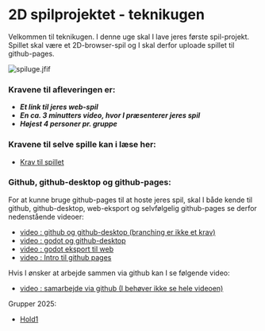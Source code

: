 <h1>2D spilprojektet - teknikugen</h1>

Velkommen til teknikugen. I denne uge skal I lave jeres første spil-projekt. Spillet skal være et 2D-browser-spil og I skal derfor uploade spillet til github-pages.      

![spiluge.jfif](spiluge.jfif)

### Kravene til afleveringen er:
- ***Et link til jeres web-spil***
- ***En ca. 3 minutters video, hvor I præsenterer jeres spil***
- ***Højest 4 personer pr. gruppe***

### Kravene til selve spille kan i læse her: 
- [Krav til spillet](projektkrav.md)

### Github, github-desktop og github-pages:
For at kunne bruge github-pages til at hoste jeres spil, skal I både kende til github, github-desktop, web-eksport og selvfølgelig github-pages se derfor nedenstående videoer:
- [video : github og github-desktop (branching er ikke et krav)](https://www.youtube.com/watch?v=8Dd7KRpKeaE)
- [video : godot og github-desktop](https://www.youtube.com/watch?v=gAXnvTdca68)
- [video : godot eksport til web](https://youtu.be/foXI2uJMEhQ?si=wZ_b-MVo-ZMPyIir)
- [video : Intro til github pages](https://youtu.be/OltY8JIaP-4?si=zFzTRHgQ3wRx-sSW)

Hvis I ønsker at arbejde sammen via github kan I se følgende video:
- [video : samarbejde via github (I behøver ikke se hele videoen)](https://youtu.be/kS5j8DJZLX8?si=GceeoGpAWSh8sMay&t=664) 

Grupper 2025:
- [Hold1](hold1_2025.txt)

